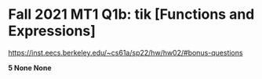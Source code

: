 # Fall 2021 MT1 Q1b: tik [Functions and Expressions]

https://inst.eecs.berkeley.edu/~cs61a/sp22/hw/hw02/#bonus-questions

**5 None None**
